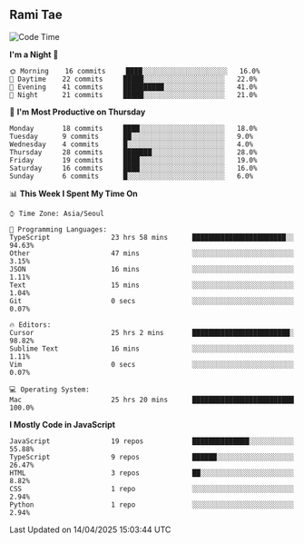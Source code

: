 ## Rami Tae

<!--START_SECTION:waka-->
![Code Time](http://img.shields.io/badge/Code%20Time-2%2C253%20hrs%2030%20mins-blue)

**I'm a Night 🦉** 

```text
🌞 Morning    16 commits     ████░░░░░░░░░░░░░░░░░░░░░   16.0% 
🌆 Daytime    22 commits     █████░░░░░░░░░░░░░░░░░░░░   22.0% 
🌃 Evening    41 commits     ██████████░░░░░░░░░░░░░░░   41.0% 
🌙 Night      21 commits     █████░░░░░░░░░░░░░░░░░░░░   21.0%

```
📅 **I'm Most Productive on Thursday** 

```text
Monday       18 commits     ████░░░░░░░░░░░░░░░░░░░░░   18.0% 
Tuesday      9 commits      ██░░░░░░░░░░░░░░░░░░░░░░░   9.0% 
Wednesday    4 commits      █░░░░░░░░░░░░░░░░░░░░░░░░   4.0% 
Thursday     28 commits     ███████░░░░░░░░░░░░░░░░░░   28.0% 
Friday       19 commits     ████░░░░░░░░░░░░░░░░░░░░░   19.0% 
Saturday     16 commits     ████░░░░░░░░░░░░░░░░░░░░░   16.0% 
Sunday       6 commits      █░░░░░░░░░░░░░░░░░░░░░░░░   6.0%

```


📊 **This Week I Spent My Time On** 

```text
⌚︎ Time Zone: Asia/Seoul

💬 Programming Languages: 
TypeScript               23 hrs 58 mins      ███████████████████████░░   94.63% 
Other                    47 mins             ░░░░░░░░░░░░░░░░░░░░░░░░░   3.15% 
JSON                     16 mins             ░░░░░░░░░░░░░░░░░░░░░░░░░   1.11% 
Text                     15 mins             ░░░░░░░░░░░░░░░░░░░░░░░░░   1.04% 
Git                      0 secs              ░░░░░░░░░░░░░░░░░░░░░░░░░   0.07%

🔥 Editors: 
Cursor                   25 hrs 2 mins       ████████████████████████░   98.82% 
Sublime Text             16 mins             ░░░░░░░░░░░░░░░░░░░░░░░░░   1.11% 
Vim                      0 secs              ░░░░░░░░░░░░░░░░░░░░░░░░░   0.07%

💻 Operating System: 
Mac                      25 hrs 20 mins      █████████████████████████   100.0%

```

**I Mostly Code in JavaScript** 

```text
JavaScript               19 repos            ██████████████░░░░░░░░░░░   55.88% 
TypeScript               9 repos             ██████░░░░░░░░░░░░░░░░░░░   26.47% 
HTML                     3 repos             ██░░░░░░░░░░░░░░░░░░░░░░░   8.82% 
CSS                      1 repo              ░░░░░░░░░░░░░░░░░░░░░░░░░   2.94% 
Python                   1 repo              ░░░░░░░░░░░░░░░░░░░░░░░░░   2.94%

```



 Last Updated on 14/04/2025 15:03:44 UTC
<!--END_SECTION:waka-->
